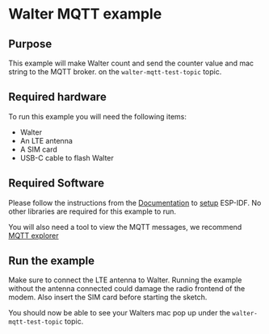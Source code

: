 # Walter MQTT example

## Purpose

This example will make Walter count and send the counter value and mac string to the MQTT broker.
on the `walter-mqtt-test-topic`  topic.

## Required hardware

To run this example you will need the following items:

- Walter
- An LTE antenna
- A SIM card
- USB-C cable to flash Walter

## Required Software

Please follow the instructions from the [Documentation](https://www.quickspot.io/documentation.html#/) to
[setup](https://www.quickspot.io/documentation.html#/developer-toolchains/esp-idf) ESP-IDF.
No other libraries are required for this example to run.

You will also need a tool to view the MQTT messages, we recommend [MQTT explorer](https://mqtt-explorer.com/)

## Run the example

Make sure to connect the LTE antenna to Walter. Running the example without the
antenna connected could damage the radio frontend of the modem. Also insert the
SIM card before starting the sketch.

You should now be able to see your Walters mac pop up under the `walter-mqtt-test-topic`  topic.
